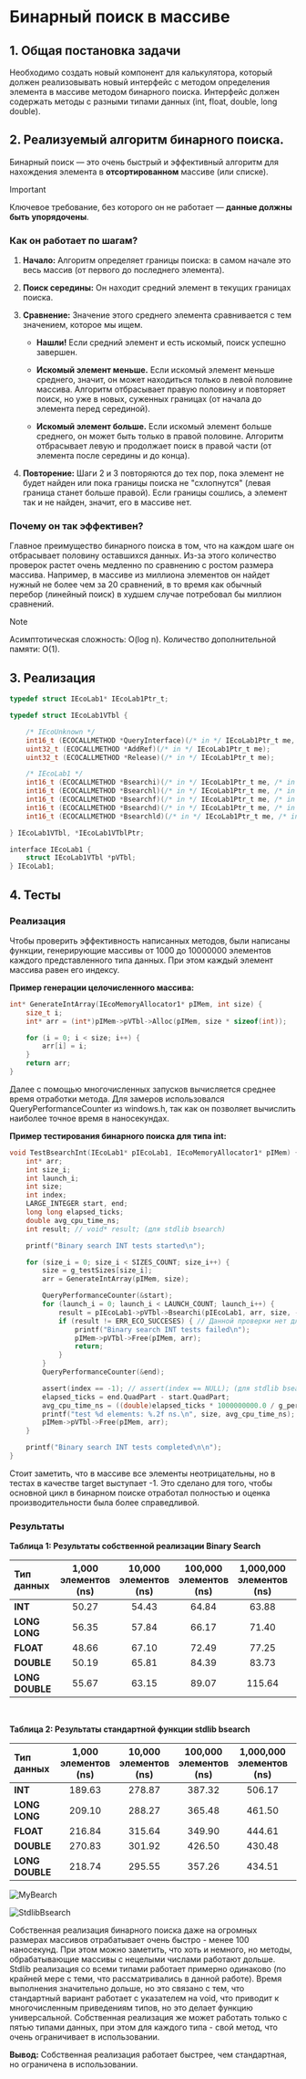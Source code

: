 # Бинарный поиск в массиве

## 1. Общая постановка задачи

Необходимо создать новый компонент для калькулятора, который должен
реализовывать новый интерфейс с методом определения элемента в массиве методом бинарного поиска. Интерфейс должен содержать методы с разными типами данных (int, float, double, long double).

## 2. Реализуемый алгоритм бинарного поиска.

Бинарный поиск — это очень быстрый и эффективный алгоритм для нахождения элемента в **отсортированном** массиве (или списке). 

> [!IMPORTANT]
Ключевое требование, без которого он не работает — **данные должны быть упорядочены**.

### Как он работает по шагам?

1. **Начало:** Алгоритм определяет границы поиска: в самом начале это весь массив (от первого до последнего элемента).
    
2. **Поиск середины:** Он находит средний элемент в текущих границах поиска.
    
3. **Сравнение:** Значение этого среднего элемента сравнивается с тем значением, которое мы ищем.
    
    - **Нашли!** Если средний элемент и есть искомый, поиск успешно завершен.
        
    - **Искомый элемент меньше.** Если искомый элемент меньше среднего, значит, он может находиться только в левой половине массива. Алгоритм отбрасывает правую половину и повторяет поиск, но уже в новых, суженных границах (от начала до элемента перед серединой).
        
    - **Искомый элемент больше.** Если искомый элемент больше среднего, он может быть только в правой половине. Алгоритм отбрасывает левую и продолжает поиск в правой части (от элемента после середины и до конца).
        
4. **Повторение:** Шаги 2 и 3 повторяются до тех пор, пока элемент не будет найден или пока границы поиска не "схлопнутся" (левая граница станет больше правой). Если границы сошлись, а элемент так и не найден, значит, его в массиве нет.
    

### Почему он так эффективен?

Главное преимущество бинарного поиска в том, что на каждом шаге он отбрасывает половину оставшихся данных. Из-за этого количество проверок растет очень медленно по сравнению с ростом размера массива. Например, в массиве из миллиона элементов он найдет нужный не более чем за 20 сравнений, в то время как обычный перебор (линейный поиск) в худшем случае потребовал бы миллион сравнений.

> [!NOTE] 
> Асимптотическая сложность: O(log n).
> Количество дополнительной памяти: O(1).

## 3. Реализация

```c
typedef struct IEcoLab1* IEcoLab1Ptr_t;

typedef struct IEcoLab1VTbl {

    /* IEcoUnknown */
    int16_t (ECOCALLMETHOD *QueryInterface)(/* in */ IEcoLab1Ptr_t me, /* in */ const UGUID* riid, /* out */ voidptr_t* ppv);
    uint32_t (ECOCALLMETHOD *AddRef)(/* in */ IEcoLab1Ptr_t me);
    uint32_t (ECOCALLMETHOD *Release)(/* in */ IEcoLab1Ptr_t me);

    /* IEcoLab1 */
	int16_t (ECOCALLMETHOD *Bsearchi)(/* in */ IEcoLab1Ptr_t me, /* in */ const int* arr, /* in */ const int n, /* in */ const int target, /* out */ int* index);
	int16_t (ECOCALLMETHOD *Bsearchl)(/* in */ IEcoLab1Ptr_t me, /* in */ const long long* arr, /* in */ const int n, /* in */ const long long target, /* out */ int* index);
	int16_t (ECOCALLMETHOD *Bsearchf)(/* in */ IEcoLab1Ptr_t me, /* in */ const float* arr, /* in */ const int n, /* in */ const float target, /* out */ int* index);
	int16_t (ECOCALLMETHOD *Bsearchd)(/* in */ IEcoLab1Ptr_t me, /* in */ const double* arr, /* in */ const int n, /* in */ const double target, /* out */ int* index);
	int16_t (ECOCALLMETHOD *Bsearchld)(/* in */ IEcoLab1Ptr_t me, /* in */ const long double* arr, /* in */ const int n, /* in */ const long double target, /* out */ int* index);

} IEcoLab1VTbl, *IEcoLab1VTblPtr;

interface IEcoLab1 {
    struct IEcoLab1VTbl *pVTbl;
} IEcoLab1;
```

## 4. Тесты

### Реализация

Чтобы проверить эффективность написанных методов, были написаны функции, генерирующие массивы от 1000 до 10000000 элементов каждого представленного типа данных. При этом каждый элемент массива равен его индексу.

**Пример генерации целочисленного массива:**
```c
int* GenerateIntArray(IEcoMemoryAllocator1* pIMem, int size) {
    size_t i;
    int* arr = (int*)pIMem->pVTbl->Alloc(pIMem, size * sizeof(int));

    for (i = 0; i < size; i++) {
        arr[i] = i;
    }
    return arr;
}
```

Далее с помощью многочисленных запусков вычисляется среднее время отработки метода. Для замеров использовался QueryPerformanceCounter из windows.h, так как он позволяет вычислить наиболее точное время в наносекундах.

**Пример тестирования бинарного поиска для типа int:**
```c
void TestBsearchInt(IEcoLab1* pIEcoLab1, IEcoMemoryAllocator1* pIMem) {
    int* arr;
    int size_i;
    int launch_i;
    int size;
    int index;
    LARGE_INTEGER start, end;
    long long elapsed_ticks;
    double avg_cpu_time_ns;
    int result; // void* result; (для stdlib bsearch)

    printf("Binary search INT tests started\n");

    for (size_i = 0; size_i < SIZES_COUNT; size_i++) {
        size = g_testSizes[size_i];
        arr = GenerateIntArray(pIMem, size);

        QueryPerformanceCounter(&start);
        for (launch_i = 0; launch_i < LAUNCH_COUNT; launch_i++) {
            result = pIEcoLab1->pVTbl->Bsearchi(pIEcoLab1, arr, size, -1, &index);
            if (result != ERR_ECO_SUCCESES) { // Данной проверки нет для stdlib bsearch
                printf("Binary search INT tests failed\n");
                pIMem->pVTbl->Free(pIMem, arr);
                return;
            }
        }
        QueryPerformanceCounter(&end);

        assert(index == -1); // assert(index == NULL); (для stdlib bsearch)
        elapsed_ticks = end.QuadPart - start.QuadPart;
        avg_cpu_time_ns = ((double)elapsed_ticks * 1000000000.0 / g_performanceFrequency.QuadPart) / LAUNCH_COUNT;
        printf("test %d elements: %.2f ns.\n", size, avg_cpu_time_ns);
        pIMem->pVTbl->Free(pIMem, arr);
    }

    printf("Binary search INT tests completed\n\n");
}
```



Стоит заметить, что в массиве все элементы неотрицательны, но в тестах в качестве target выступает -1. Это сделано для того, чтобы основной цикл в бинарном поиске отработал полностью и оценка производительности была более справедливой.

### Результаты

**Таблица 1: Результаты собственной реализации Binary Search**

| Тип данных  | 1,000 элементов (ns) | 10,000 элементов (ns) | 100,000 элементов (ns) | 1,000,000 элементов (ns) | 10,000,000 элементов (ns) |
| :------------ | :------------------: | :-------------------: | :--------------------: | :----------------------: | :-----------------------: |
| **INT**       |        50.27         |         54.43         |         64.84          |          63.88           |           76.16           |
| **LONG LONG** |        56.35         |         57.84         |         66.17          |          71.40           |           79.16           |
| **FLOAT**     |        48.66         |         67.10         |         72.49          |          77.25           |           90.86           |
| **DOUBLE**    |        50.19         |         65.81         |         84.39          |          83.73           |           89.47           |
| **LONG DOUBLE**|        55.67         |         63.15         |         89.07          |          115.64          |           90.91           |

<br>

**Таблица 2: Результаты стандартной функции stdlib bsearch**

| Тип данных  | 1,000 элементов (ns) | 10,000 элементов (ns) | 100,000 элементов (ns) | 1,000,000 элементов (ns) | 10,000,000 элементов (ns) |
| :------------ | :------------------: | :-------------------: | :--------------------: | :----------------------: | :-----------------------: |
| **INT**       |        189.63        |         278.87        |         387.32         |          506.17          |          496.81           |
| **LONG LONG** |        209.10        |         288.27        |         365.48         |          461.50          |          501.44           |
| **FLOAT**     |        216.84        |         315.64        |         349.90         |          444.61          |          500.84           |
| **DOUBLE**    |        270.83        |         301.92        |         426.50         |          430.48          |          544.09           |
| **LONG DOUBLE**|        218.74        |         295.55        |         357.26         |          434.51          |          500.57           |

![MyBearch](https://github.com/VladZF/Eco.Lab1/blob/master/Pictures/MyBsearch.png)

![StdlibBsearch](https://github.com/VladZF/Eco.Lab1/blob/master/Pictures/StdlibBsearch.png)

Собственная реализация бинарного поиска даже на огромных размерах массивов отрабатывает очень быстро - менее 100 наносекунд. При этом можно заметить, что хоть и немного, но методы, обрабатывающие массивы с нецелыми числами работают дольше. Stdlib реализация со всеми типами работает примерно одинаково (по крайней мере с теми, что рассматривались в данной работе). Время выполнения значительно дольше, но это связано с тем, что стандартный вариант работает с указателем на void, что приводит к многочисленным приведениям типов, но это делает функцию универсальной. Собственная реализация же может работать только с пятью типами данных, при этом для каждого типа - свой метод, что очень ограничивает в использовании.

**Вывод:** Собственная реализация работает быстрее, чем стандартная, но ограничена в использовании.
